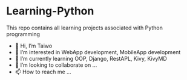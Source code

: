 # Learning-Python
This repo contains all learning projects associated with Python programming

- 👋 Hi, I’m Taiwo
- 👀 I’m interested in WebApp development, MobileApp development
- 🌱 I’m currently learning OOP, Django, RestAPL, Kivy, KivyMD
- 💞️ I’m looking to collaborate on ...
- 📫 How to reach me ...

<!---
Tee4python/Learning-Python is a ✨ special ✨ repository because its `README.md` (this file) appears on your GitHub profile.
You can click the Preview link to take a look at your changes.
--->
